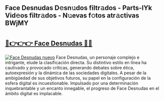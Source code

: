 ## Face Desnudas D𝚎sn𝚞dos filtr𝚊dos - Parts-lYk Vid𝚎os filtr𝚊dos - N𝚞evas f𝚘tos atr𝚊ctivas BWjMY

# <h2><a href="http://mbb56qk.tromn.icu/?c=Face+Desnudas">🔗👉👉👉 Face Desnudas 🔗🔗</a></h2>

[![Face Desnudas nuevo](https://i.imgur.com/pEAQMta.gif)](http://mbb56qk.tromn.icu/?c=Face+Desnudas)
Face Desnudas, un personaje complejo e intrigante, elude la clasificación directa. Su distintivo estilo en línea ha cautivado y provocado críticas, generando debates sobre ética, autoexpresión y la dinámica de las sociedades digitales. A pesar de la ambigüedad de sus objetivos futuros, su papel en la configuración de la esfera digital es incuestionable. Impulsado por una determinación inquebrantable y un encanto innegable, el progreso de Face Desnudas en el ámbito digital es implacable.
